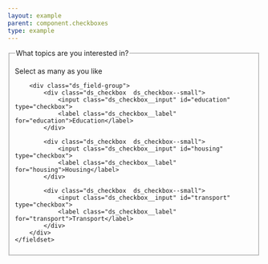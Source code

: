 ```yaml
---
layout: example
parent: component.checkboxes
type: example
---
```

<form>
    <fieldset aria-describedby="ds_hint">
        <legend>What topics are you interested in?</legend>
        <p class="ds_hint-text" id="ds_hint">Select as many as you like</p>

        <div class="ds_field-group">
            <div class="ds_checkbox  ds_checkbox--small">
                <input class="ds_checkbox__input" id="education" type="checkbox">
                <label class="ds_checkbox__label" for="education">Education</label>
            </div>

            <div class="ds_checkbox  ds_checkbox--small">
                <input class="ds_checkbox__input" id="housing" type="checkbox">
                <label class="ds_checkbox__label" for="housing">Housing</label>
            </div>

            <div class="ds_checkbox  ds_checkbox--small">
                <input class="ds_checkbox__input" id="transport" type="checkbox">
                <label class="ds_checkbox__label" for="transport">Transport</label>
            </div>
        </div>
    </fieldset>
</form>
